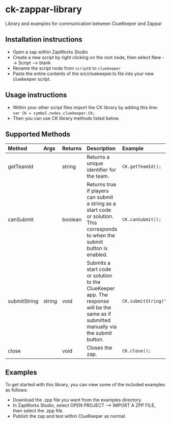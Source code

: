 # ck-zappar-library
Library and examples for communication between ClueKeeper and Zappar

## Installation instructions
- Open a zap within ZapWorks Studio
- Create a new script by right clicking on the root node, then select New --> Script --> blank
- Rename the script node from `script0` to `cluekeeper`
- Paste the entire contents of the src/cluekeeper.ts file into your new cluekeeper script.
 
## Usage instructions
- Within your other script files import the CK library by adding this line:<br>
    `var CK = symbol.nodes.cluekeeper.CK;`
- Then you can use CK library methods listed below.
 
## Supported Methods
| Method | Args | Returns  | Description | Example |
|:--- |:--- |:--- |:--- |:--- |
| getTeamId | | string | Returns a unique identifier for the team. | `CK.getTeamId();` |
| canSubmit | | boolean | Returns true if players can submit a string as a start code or solution. This corresponds to when the submit button is enabled. | `CK.canSubmit();` |
| submitString | string | void | Submits a start code or solution to the ClueKeeper app.  The response will be the same as if submitted manually via the submit button. | `CK.submitString("ABC");` |
| close | | void | Closes the zap. | `CK.close();` |

## Examples
To get started with this library, you can view some of the included examples as follows:
- Download the .zpp file you want from the examples directory.
- In ZapWorks Studio, select OPEN PROJECT --> IMPORT A ZPP FILE, then select the .zpp file.
- Publish the zap and test within ClueKeeper as normal.
